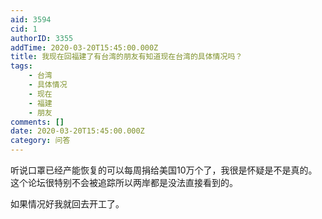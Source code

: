 ```yaml
---
aid: 3594
cid: 1
authorID: 3355
addTime: 2020-03-20T15:45:00.000Z
title: 我现在回福建了有台湾的朋友有知道现在台湾的具体情况吗？
tags:
    - 台湾
    - 具体情况
    - 现在
    - 福建
    - 朋友
comments: []
date: 2020-03-20T15:45:00.000Z
category: 问答
---
```


听说口罩已经产能恢复的可以每周捐给美国10万个了，我很是怀疑是不是真的。 这个论坛很特别不会被追踪所以两岸都是没法直接看到的。

如果情况好我就回去开工了。

